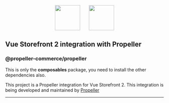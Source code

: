 <div align="center">
<img src="https://user-images.githubusercontent.com/1626923/137092657-fb398d20-b592-4661-a1f9-4135db0b61d5.png" height="80px"/>  <img src="https://propel.us/wp-content/themes/ecs-propeller/assets/build/images/theme/logo-blue.png" height="80px"/>
</div>

## Vue Storefront 2 integration with Propeller

### @propeller-commerce/propeller

This is only the **composables** package, you need to install the other dependencies also.

This project is a Propeller integration for Vue Storefront 2.
This integration is being developed and maintained by [Propeller](https://propel.us)

<hr />
